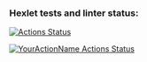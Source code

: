 ### Hexlet tests and linter status:

[![Actions Status](https://github.com/ritailchenko/backend-project-lvl2/workflows/hexlet-check/badge.svg)](https://github.com/ritailchenko/backend-project-lvl2/actions)

[![YourActionName Actions Status](https://github.com/ritailchenko/backend-project-lvl2/workflows/workflowcheck/badge.svg?branch=main)](https://github.com/ritailchenko/backend-project-lvl2/actions)
